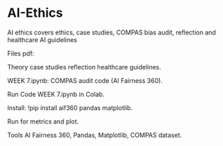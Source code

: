 # AI-Ethics
AI ethics covers ethics, case studies, COMPAS bias audit, reflection and healthcare AI guidelines

Files pdf: 

Theory case studies reflection healthcare guidelines.

WEEK 7.ipynb: COMPAS audit code (AI Fairness 360).

Run Code WEEK 7.ipynb in Colab.

Install: !pip install aif360 pandas matplotlib.

Run for metrics and plot.

Tools AI Fairness 360, Pandas, Matplotlib, COMPAS dataset.
